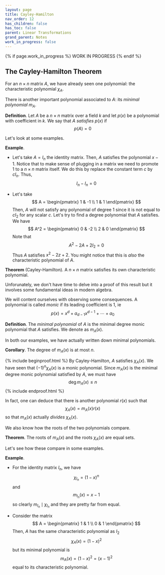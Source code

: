 ```yaml
---
layout: page
title: Cayley-Hamilton
nav_order: 12
has_children: false
has_toc: false
parent: Linear Transformations
grand_parent: Notes
work_in_progress: false
---
```


{% if page.work_in_progress %}
    WORK IN PROGRESS
{% endif %}

## The Cayley-Hamilton Theorem 

For an $n \times n$ matrix $A$, we have already seen one polynomial: 
the characteristic polynomial $\chi_A$. 

There is another important polynomial associated to $A$: its 
_minimal polynomial_ $m_A$. 

**Definition**. Let $A$ be a $n \times n$ matrix over a field $k$ and 
let $p(x)$ be a polynomial with coefficient in $k$. We say that 
$A$ _satisfies_ $p(x)$ if 
$$
p(A) = 0 
$$

Let's look at some examples. 

**Example**. 
- Let's take $A = I_n$ the identity matrix. Then, $A$ satisfies the 
polynomial $x-1$. Notice that to make sense of plugging in a matrix 
we need to promote $1$ to a $n \times n$ matrix itself. We do this 
by replace the constant term $c$ by $cI_n$. Thus, 
$$
	I_n - I_n = 0 
$$

- Let's take 
$$
A = 
\begin{pmatrix}
1 & -1 \\
1 & 1 
\end{pmatrix}
$$
Then, $A$ will not satisfy any polynomial of degree $1$ since it is 
not equal to $cI_2$ for any scalar $c$. Let's try to find a degree 
polynomial that $A$ satisfies. We have 
$$
A^2 = 
\begin{pmatrix}
0 & -2 \\
2 & 0 
\end{pmatrix}
$$
Note that 
$$
 A^2 -2A + 2I_2 = 0 
$$
Thus $A$ satisfies $x^2 - 2z + 2$. You might notice that this is 
_also_ the characteristic polynomial of $A$. 

**Theorem** (Cayley-Hamilton). A $n \times n$ matrix satisfies 
its own characteristic polynomial.  

Unforunately, we don't have time to delve into a proof of this result 
but it involves some fundamental ideas in modern algebra. 

We will content ourselves with observing some consequences. A polynomial 
is called _monic_ if its leading coefficient is $1$, ie 
$$
p(x) = x^d + a_{d-1} x^{d-1} + \cdots + a_0 
$$

**Definition**. The _minimal polynomial_ of $A$ is the minimal degree 
monic polynomial that $A$ satisfies. We denote as $m_A(x)$. 

In both our examples, we have actually written down minimal polynomials. 

**Corollary**. The degree of $m_A(x)$ is at most $n$. 

{% include beginproof.html %}
By Cayley-Hamilton, $A$ satisfies $\chi_A(x)$. We have seen that 
$(-1)^n\chi_A(x)$ is a monic polynomial. Since $m_A(x)$ is the minimal 
degree monic polynomial satisfied by $A$, we must have 
$$
\operatorname{deg} m_A(x) \leq n 
$$
{% include endproof.html %}

In fact, one can deduce that there is another polynomial $r(x)$ such 
that 
$$
\chi_A(x) = m_A(x) r(x) 
$$
so that $m_A(x)$ actually _divides_ $\chi_A(x)$. 

We also know how the roots of the two polynomials compare. 

**Theorem**. The roots of $m_A(x)$ and the roots $\chi_A(x)$ are equal 
sets. 

Let's see how these compare in some examples. 

**Example**. 
- For the identity matrix $I_n$, we have 
$$
\chi_{I_n} = (1-x)^n 
$$
and 
$$
m_{I_n}(x) = x-1
$$
so clearly $m_{I_n} \mid \chi_{I_n}$ and they are pretty far from equal. 

- Consider the matrix 
$$
A = 
\begin{pmatrix}
1 & 1 \\
0 & 1 
\end{pmatrix}
$$
Then, $A$ has the same characteristic polynomial as $I_2$ 
$$
\chi_A(x) = (1-x)^2
$$
but its minimal polynomial is 
$$
m_A(x) = (1-x)^2 = (x-1)^2
$$
equal to its characteristic polynomial. 


